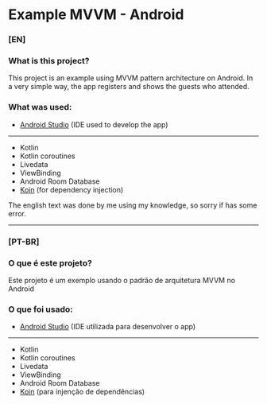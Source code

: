 # Example MVVM - Android

### [EN]

### What is this project?

This project is an example using MVVM pattern architecture on Android. In a very simple way, the app registers and shows the guests who attended.

### What was used:

* [Android Studio](https://developer.android.com/studio) (IDE used to develop the app)

<hr>

* Kotlin
* Kotlin coroutines
* Livedata
* ViewBinding
* Android Room Database
* [Koin](https://insert-koin.io/) (for dependency injection)

The english text was done by me using my knowledge, so sorry if has some error.

<hr>

### [PT-BR]

### O que é este projeto?

Este projeto é um exemplo usando o padrão de arquitetura MVVM no Android

### O que foi usado:

* [Android Studio](https://developer.android.com/studio) (IDE utilizada para desenvolver o app)

<hr>

* Kotlin
* Kotlin coroutines
* Livedata
* ViewBinding
* Android Room Database
* [Koin](https://insert-koin.io/) (para injenção de dependências)
